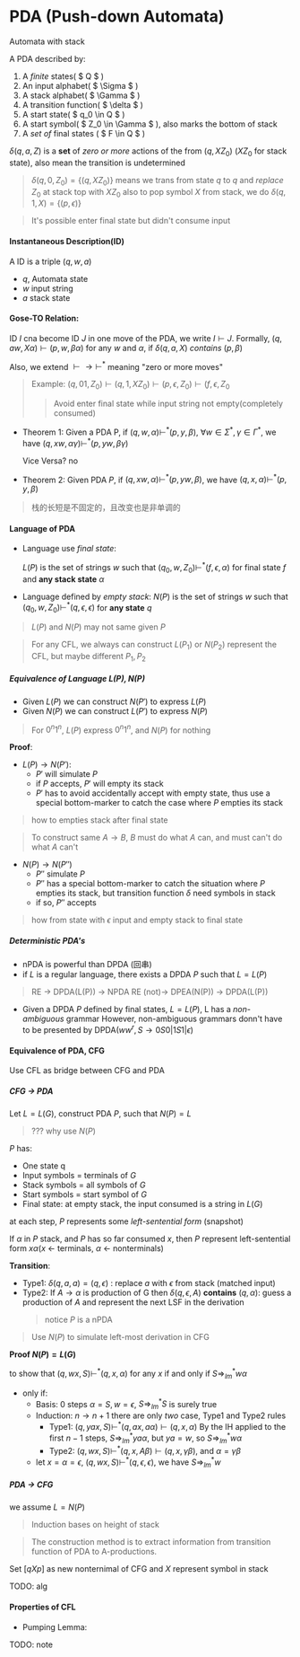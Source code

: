 # PDA (Push-down Automata)

Automata with stack

A PDA described by:
1. A *finite* states( $ Q $ )
2. An input alphabet( $ \Sigma $ )
3. A stack alphabet( $ \Gamma $ )
4. A transition function( $ \delta $ )
5. A start state( $ q_0 \in Q $ )
6. A start symbol( $ Z_0 \in \Gamma $ ), also marks the bottom of stack
7. A *set of* final states ( $ F \in Q $ )

$\delta(q, a, Z)$ is a **set** of *zero or more* actions of the from $(q, XZ_0)$ ($XZ_0$ for stack state), also mean the transition is undetermined

> $\delta(q, 0, Z_0) = \{(q, XZ_0)\}$ means we trans from state $q$ to $q$ and *replace* $Z_0$ at stack top with $XZ_0$
> also to pop symbol $X$ from stack, we do $\delta(q, 1, X) = \{(p, \epsilon)\}$

> It's possible enter final state but didn't consume input

#### Instantaneous Description(ID)

A ID is a triple $(q, w, a)$ 
- $q$, Automata state
- $w$ input string
- $a$ stack state

#### Gose-TO Relation:

ID $I$ cna become ID $J$ in one move of the PDA, we write $I \vdash J$. Formally, $(q, aw, X\alpha)\vdash (p, w,\beta\alpha)$ for any $w$ and $\alpha$, if $\delta(q, a, X)$ *contains* $(p, \beta)$

Also, we extend $\vdash \to \vdash^*$ meaning "zero or more moves" 

> Example: $(q, 01, Z_0) \vdash (q, 1, XZ_0)\vdash (p, \epsilon, Z_0)\vdash (f, \epsilon, Z_0$
>> Avoid enter final state while input string not empty(completely consumed)

- Theorem 1: Given a PDA P, if $(q, w, \alpha) \vdash^* (p, y, \beta)$, $\forall w \in \Sigma^*, \gamma \in \Gamma^*$, we have $(q, xw, \alpha\gamma) \vdash^* (p, yw, \beta\gamma)$

    Vice Versa? no
- Theorem 2: Given PDA $P$, if $(q, xw, \alpha) \vdash^* (p, yw, \beta)$, we have $(q, x, \alpha) \vdash^* (p, y,\beta)$

> 栈的长短是不固定的，且改变也是非单调的

#### Language of PDA

- Language use *final state*:

    $L(P)$ is the set of strings $w$ such that $(q_0, w, Z_0) \vdash^* (f, \epsilon, \alpha)$ for final state $f$ and **any stack state** $\alpha$
- Language defined by *empty stack*:
    $N(P)$  is the set of strings $w$ such that $(q_0, w, Z_0) \vdash^* (q, \epsilon, \epsilon)$ for **any state** $q$

> $L(P)$ and $N(P)$ may not same given $P$

> For any CFL, we always can construct $L(P_1)$ or $N(P_2)$ represent the CFL, but maybe different $P_1, P_2$

##### Equivalence of Language $L(P), N(P)$ 

- Given $L(P)$ we can construct $N(P')$ to express $L(P)$
- Given $N(P)$ we can construct $L(P')$ to express $N(P)$

> For ${0^n1^n}$, $L(P)$ express ${0^n1^n}$, and $N(P)$ for nothing

**Proof**:
- $L(P) \to N(P')$:
    - $P'$ will simulate $P$
    - if $P$ accepts, $P'$ will empty its stack
    - $P'$ has to avoid accidentally accept with empty state, thus use a special bottom-marker to catch the case where $P$ empties its stack

> how to empties stack after final state

> To construct same $A\to B$, $B$ must do what $A$ can, and must can't do what $A$ can't

- $N(P) \to N(P'')$
    - $P''$ simulate $P$
    - $P''$ has a special bottom-marker to catch the situation where $P$ empties its stack, but transition function $\delta$ need symbols in stack    
    - if so, $P''$ accepts

> how from state with $\epsilon$ input and empty stack to final state 

##### Deterministic PDA's

- nPDA is powerful than DPDA (回串)
- if $L$ is a regular language, there exists a DPDA $P$ such that $L = L(P)$

> RE -> DPDA(L(P)) -> NPDA
> RE (not)-> DPEA(N(P)) -> DPDA(L(P))

- Given a DPDA $P$ defined by final states, $L=L(P)$, L has a *non-ambiguous* grammar
    However, non-ambiguous grammars  donn't have to be presented by DPDA($ww^r, S\to 0S0|1S1|\epsilon$)

#### Equivalence of PDA, CFG

Use CFL as bridge between CFG and PDA

##### CFG -> PDA

Let $L = L(G)$, construct PDA $P$, such that $N(P) = L$

> ??? why use $N(P)$

$P$ has:
- One state q
- Input symbols = terminals of $G$
- Stack symbols = all symbols of $G$
- Start symbols = start symbol of $G$
- Final state: at empty stack, the input consumed is a string in $L(G)$

at each step, $P$ represents some *left-sentential form* (snapshot)

If $\alpha$ in $P$ stack, and $P$ has so far consumed $x$, then $P$ represent left-sentential form $x\alpha$($x$ <- terminals, $\alpha$ <- nonterminals)

**Transition**:

- Type1: $\delta(q, a, a) = (q, \epsilon)$ : replace $a$ with $\epsilon$ from stack (matched input)
- Type2: If $A \to \alpha$ is production of G then $\delta(q, \epsilon, A)$ **contains** $(q, \alpha)$: guess a production of $A$ and represent the next LSF in the derivation
    > notice $P$ is a nPDA

> Use $N(P)$ to simulate left-most derivation in CFG
    
**Proof $N(P) = L(G)$**

to show that $(q, wx, S) \vdash^* (q, x, \alpha)$ for any $x$ if and only if $S\Rightarrow^*_{lm} w\alpha$

- only if:
    - Basis: 0 steps $\alpha = S, w=\epsilon$, $S\Rightarrow^*_{lm}S$ is surely true
    - Induction: $n \to n+1$
        there are only $two$ case, Type1 and Type2 rules
        - Type1: $(q, yax, S) \vdash^* (q, ax, a\alpha) \vdash (q, x, \alpha)$
            By the IH applied to the first $n-1$ steps, $S\Rightarrow^*_{lm} ya\alpha$, but $ya = w$, so $S\Rightarrow^*_{lm} w\alpha$
        - Type2: $(q, wx, S)\vdash^*(q, x, A\beta)\vdash (q, x, \gamma\beta)$, and $\alpha=\gamma\beta$
    - let $x = \alpha = \epsilon$, $(q, wx, S)\vdash^* (q, \epsilon, \epsilon)$, we have $S\Rightarrow_{lm}^* w$

##### PDA -> CFG

we assume $L = N(P)$

> Induction bases on height of stack

> The construction method is to extract information from transition function of PDA to A-productions. 

Set $[qXp]$ as new nonternimal of CFG and $X$ represent symbol in stack

TODO: alg

#### Properties of CFL

- Pumping Lemma:

TODO: note